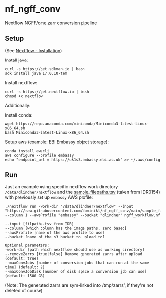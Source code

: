 # nf_ngff_conv
Nextflow NGFF/ome.zarr conversion pipeline

## Setup

(See [Nextflow - Installation](https://www.nextflow.io/docs/latest/install.html))

Install java:
```
curl -s https://get.sdkman.io | bash
sdk install java 17.0.10-tem
```

Install nextflow:
```
curl -s https://get.nextflow.io | bash
chmod +x nextflow
```

Additionally:

Install conda:
```
wget https://repo.anaconda.com/miniconda/Miniconda3-latest-Linux-x86_64.sh
bash Miniconda3-latest-Linux-x86_64.sh
```

Setup aws (example: EBI Embassy object storage):
```
conda install awscli
aws configure --profile embassy
echo "endpoint_url = https://uk1s3.embassy.ebi.ac.uk" >> ~/.aws/config 
```

## Run

Just an example using specific nextflow work directory `/data/dlindner/nextflow` and the [sample_filepaths.tsv](https://raw.githubusercontent.com/dominikl/nf_ngff_conv/main/sample_filepaths.tsv) (taken from IDR0154) with previously set up `embassy` AWS profile:
```
./nextflow run -work-dir "/data/dlindner/nextflow" --input "https://raw.githubusercontent.com/dominikl/nf_ngff_conv/main/sample_filepaths.tsv" --column 1 --awsProfile "embassy" --bucket "dlindner" ngff_workflow.nf
```

```
--input [filpaths.tsv from IDR]
--column [which column has the image paths, zero based]
--awsProfile [name of the aws profile to use]
--bucket [name of the s3 bucket to upload to]

Optional parameters:
-work-dir [path which nextflow should use as working directory]
--removeZarrs [true|false] Remove generated zarrs after upload (default: true)
--maxConvJobs [number of conversion jobs that can run at the same time] (default: 2)
--maxConvJobDisk [number of disk space a conversion job can use] (default: 1500 GB) 
```
(Note: The generated zarrs are sym-linked into /tmp/zarrs/, if they're not deleted of course)
